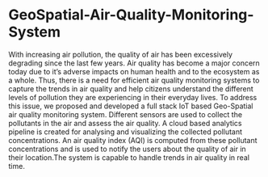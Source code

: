# GeoSpatial-Air-Quality-Monitoring-System

With increasing air pollution, the quality of air has been excessively degrading since the last few years. Air quality has become a major
concern today due to it’s adverse impacts on human health and to the ecosystem as a whole. Thus, there is a need for efficient air
quality monitoring systems to capture the trends in air quality and help citizens understand the different levels of pollution they are
experiencing in their everyday lives. To address this issue, we proposed and developed a full stack IoT based Geo-Spatial air quality monitoring
system. Different sensors are used to collect the pollutants in the air and assess the air quality. A cloud based analytics pipeline is created
for analysing and visualizing the collected pollutant concentrations. An air quality index (AQI) is computed from these pollutant concentrations
and is used to notify the users about the quality of air in their location.The system is capable to handle trends in air quality in real time.

